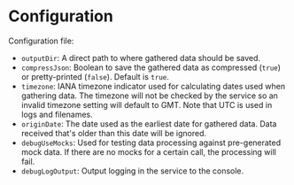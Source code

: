 # Configuration

Configuration file:

- `outputDir`: A direct path to where gathered data should be saved. 
- `compressJson`: Boolean to save the gathered data as compressed (`true`) or pretty-printed (`false`). Default is `true`.
- `timezone`: IANA timezone indicator used for calculating dates used when gathering data. The timezone will not be checked by the service so an invalid timezone setting will default to GMT. Note that UTC is used in logs and filenames. 
- `originDate`: The date used as the earliest date for gathered data. Data received that's older than this date will be ignored.
- `debugUseMocks`: Used for testing data processing against pre-generated mock data. If there are no mocks for a certain call, the processing will fail.
- `debugLogOutput`: Output logging in the service to the console.
